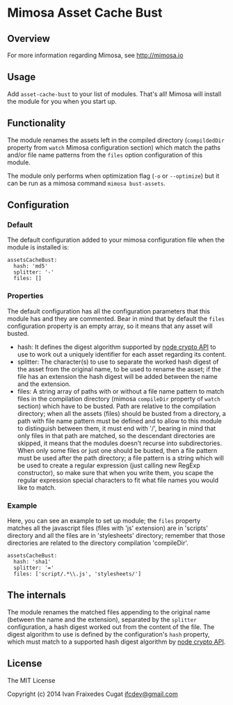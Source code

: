 Mimosa Asset Cache Bust 
===========

## Overview

For more information regarding Mimosa, see http://mimosa.io

## Usage

Add `asset-cache-bust` to your list of modules.  That's all!  Mimosa will install the module for you when you start up.

## Functionality

The module renames the assets left in the compiled directory (`compildedDir` property from `watch` Mimosa configuration section) which match the paths and/or file name patterns from the `files` option configuration of this module.

The module only performs when optimization flag (`-o` or `--optimize`) but it can be run as a mimosa command `mimosa bust-assets`.

## Configuration

### Default

The default configuration added to your mimosa configuration file when the module is installed is:

```
assetsCacheBust:
  hash: 'md5'
  splitter: '-'
  files: []
```

### Properties

The default configuration has all the configuration parameters that this module has and they are commented.
Bear in mind that by default the `files` configuration property is an empty array, so it means that any asset will busted.

* hash: It defines the digest algorithm supported by [node crypto API](http://nodejs.org/api/crypto.html#crypto_class_hash) to use to work out a uniquely identifier for each asset regarding its content.
* splitter: The character(s) to use to separate the worked hash digest of the asset from the original name, to be used to rename the asset; if the file has an extension the hash digest will be added between the name and the extension.
* files: A string array of paths with or without a file name pattern to match files in the compilation directory (mimosa `compileDir` property of `watch` section) which have to be busted.
  Path are relative to the compilation directory; when all the assets (files) should be busted from a directory, a path with file name pattern must be defined and to allow to this module to distinguish between them, it must end with '/', bearing in mind that only files in that path are matched, so the descendant directories are skipped, it means that the modules doesn't recurse into subdirectories.
  When only some files or just one should be busted, then a file pattern must be used after the path directory; a file pattern is a string which will be used to create a regular expression (just calling new RegExp constructor), so make sure that when you write them, you scape the regular expression special characters to fit what file names you would like to match.

### Example

Here, you can see an example to set up module; the `files` property matches all the javascript files (files with 'js' extension) are in 'scripts' directory and all the files are in 'stylesheets' directory; remember that those directories are related to the directory compilation 'compileDir'. 

```
assetsCacheBust:
  hash: 'sha1'
  splitter: '='
  files: ['script/.*\\.js', 'stylesheets/']
```

## The internals

The module renames the matched files appending to the original name (between the name and the extension), separated by the `splitter` configuration, a hash digest worked out from the content of the file. The digest algorithm to use is defined by the configuration's `hash` property, which must match to a supported hash digest algorithm by [node crypto API](http://nodejs.org/api/crypto.html#crypto_class_hash).

## License

The MIT License

Copyright (c) 2014 Ivan Fraixedes Cugat <ifcdev@gmail.com>

